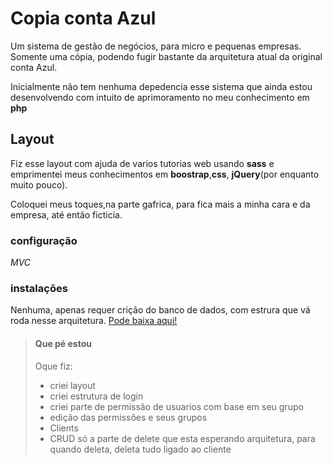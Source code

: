 # Copia conta Azul

Um sistema de gestão de negócios, para micro e pequenas empresas.
Somente uma cópia, podendo fugir bastante da arquitetura atual da original conta Azul.

Inicialmente não tem nenhuma depedencia esse sistema que ainda estou desenvolvendo com intuito de aprimoramento no meu conhecimento em **php**

## Layout 

Fiz esse layout com ajuda de varios tutorias web usando **sass** e emprimentei meus conhecimentos em **boostrap**,**css**, **jQuery**(por enquanto muito pouco). 

Coloquei meus toques,na parte gafrica, para fica mais a minha cara e da empresa, até então ficticia. 

### configuração 

*MVC*

### instalações 

Nenhuma, apenas requer crição do banco de dados, com estrura que vá roda nesse arquitetura.
[Pode baixa aqui!](https://mega.nz/file/lyBFwSLR#U1q3z0BS3Wmp-KW9GgEFSLbMj3i7E1cbtX5Nqn0czew)

>#### Que pé estou 
>
>Oque fiz:
>* criei layout 
>* criei estrutura de login
>* criei parte de permissão de usuarios com base em seu grupo
>* edição das permissões e seus grupos
>* Clients
>* CRUD só a parte de delete que esta esperando arquitetura, para quando deleta, deleta tudo ligado ao cliente
